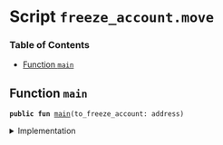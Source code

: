 
<a name="SCRIPT"></a>

# Script `freeze_account.move`

### Table of Contents

-  [Function `main`](#SCRIPT_main)



<a name="SCRIPT_main"></a>

## Function `main`



<pre><code><b>public</b> <b>fun</b> <a href="#SCRIPT_main">main</a>(to_freeze_account: address)
</code></pre>



<details>
<summary>Implementation</summary>


<pre><code><b>fun</b> <a href="#SCRIPT_main">main</a>(to_freeze_account: address) {
    <a href="../../modules/doc/libra_account.md#0x0_LibraAccount_freeze_account">LibraAccount::freeze_account</a>(to_freeze_account);
}
</code></pre>



</details>
